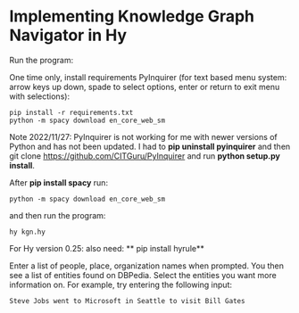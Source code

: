 # Implementing Knowledge Graph Navigator in Hy

Run the program:

One time only, install requirements PyInquirer (for text based menu system: arrow keys up down, spade to select options, enter or return to exit menu with selections):

    pip install -r requirements.txt
    python -m spacy download en_core_web_sm

Note 2022/11/27: PyInquirer is not working for me with newer versions of Python and has not been updated. I had to **pip uninstall pyinquirer** and then git clone https://github.com/CITGuru/PyInquirer and run **python setup.py install**.

After **pip install spacy** run:

    python -m spacy download en_core_web_sm

and then run the program:

    hy kgn.hy

For Hy version 0.25: also need: ** pip install hyrule**

Enter a list of people, place, organization names when prompted. You then see a list of entities found on DBPedia. Select the entities you want more information on. For example, try entering the following input:

    Steve Jobs went to Microsoft in Seattle to visit Bill Gates


